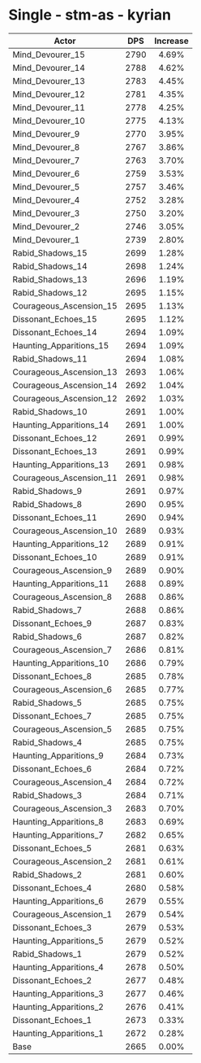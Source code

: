 # Single - stm-as - kyrian
| Actor | DPS | Increase |
|---|:---:|:---:|
|Mind_Devourer_15|2790|4.69%|
|Mind_Devourer_14|2788|4.62%|
|Mind_Devourer_13|2783|4.45%|
|Mind_Devourer_12|2781|4.35%|
|Mind_Devourer_11|2778|4.25%|
|Mind_Devourer_10|2775|4.13%|
|Mind_Devourer_9|2770|3.95%|
|Mind_Devourer_8|2767|3.86%|
|Mind_Devourer_7|2763|3.70%|
|Mind_Devourer_6|2759|3.53%|
|Mind_Devourer_5|2757|3.46%|
|Mind_Devourer_4|2752|3.28%|
|Mind_Devourer_3|2750|3.20%|
|Mind_Devourer_2|2746|3.05%|
|Mind_Devourer_1|2739|2.80%|
|Rabid_Shadows_15|2699|1.28%|
|Rabid_Shadows_14|2698|1.24%|
|Rabid_Shadows_13|2696|1.19%|
|Rabid_Shadows_12|2695|1.15%|
|Courageous_Ascension_15|2695|1.13%|
|Dissonant_Echoes_15|2695|1.12%|
|Dissonant_Echoes_14|2694|1.09%|
|Haunting_Apparitions_15|2694|1.09%|
|Rabid_Shadows_11|2694|1.08%|
|Courageous_Ascension_13|2693|1.06%|
|Courageous_Ascension_14|2692|1.04%|
|Courageous_Ascension_12|2692|1.03%|
|Rabid_Shadows_10|2691|1.00%|
|Haunting_Apparitions_14|2691|1.00%|
|Dissonant_Echoes_12|2691|0.99%|
|Dissonant_Echoes_13|2691|0.99%|
|Haunting_Apparitions_13|2691|0.98%|
|Courageous_Ascension_11|2691|0.98%|
|Rabid_Shadows_9|2691|0.97%|
|Rabid_Shadows_8|2690|0.95%|
|Dissonant_Echoes_11|2690|0.94%|
|Courageous_Ascension_10|2689|0.93%|
|Haunting_Apparitions_12|2689|0.91%|
|Dissonant_Echoes_10|2689|0.91%|
|Courageous_Ascension_9|2689|0.90%|
|Haunting_Apparitions_11|2688|0.89%|
|Courageous_Ascension_8|2688|0.86%|
|Rabid_Shadows_7|2688|0.86%|
|Dissonant_Echoes_9|2687|0.83%|
|Rabid_Shadows_6|2687|0.82%|
|Courageous_Ascension_7|2686|0.81%|
|Haunting_Apparitions_10|2686|0.79%|
|Dissonant_Echoes_8|2685|0.78%|
|Courageous_Ascension_6|2685|0.77%|
|Rabid_Shadows_5|2685|0.75%|
|Dissonant_Echoes_7|2685|0.75%|
|Courageous_Ascension_5|2685|0.75%|
|Rabid_Shadows_4|2685|0.75%|
|Haunting_Apparitions_9|2684|0.73%|
|Dissonant_Echoes_6|2684|0.72%|
|Courageous_Ascension_4|2684|0.72%|
|Rabid_Shadows_3|2684|0.71%|
|Courageous_Ascension_3|2683|0.70%|
|Haunting_Apparitions_8|2683|0.69%|
|Haunting_Apparitions_7|2682|0.65%|
|Dissonant_Echoes_5|2681|0.63%|
|Courageous_Ascension_2|2681|0.61%|
|Rabid_Shadows_2|2681|0.60%|
|Dissonant_Echoes_4|2680|0.58%|
|Haunting_Apparitions_6|2679|0.55%|
|Courageous_Ascension_1|2679|0.54%|
|Dissonant_Echoes_3|2679|0.53%|
|Haunting_Apparitions_5|2679|0.52%|
|Rabid_Shadows_1|2679|0.52%|
|Haunting_Apparitions_4|2678|0.50%|
|Dissonant_Echoes_2|2677|0.48%|
|Haunting_Apparitions_3|2677|0.46%|
|Haunting_Apparitions_2|2676|0.41%|
|Dissonant_Echoes_1|2673|0.33%|
|Haunting_Apparitions_1|2672|0.28%|
|Base|2665|0.00%|
